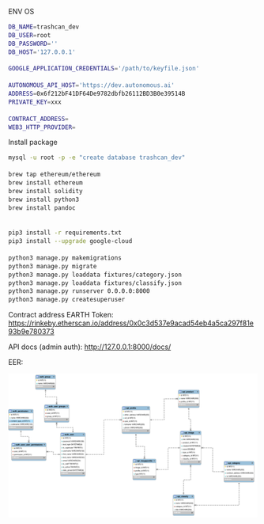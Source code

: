 ENV OS
```bash
DB_NAME=trashcan_dev
DB_USER=root
DB_PASSWORD=''
DB_HOST='127.0.0.1'

GOOGLE_APPLICATION_CREDENTIALS='/path/to/keyfile.json'

AUTONOMOUS_API_HOST='https://dev.autonomous.ai'
ADDRESS=0x6f212bF41DF64De9782dbfb26112BD3B0e39514B
PRIVATE_KEY=xxx

CONTRACT_ADDRESS=
WEB3_HTTP_PROVIDER=
```


Install package

```bash
mysql -u root -p -e "create database trashcan_dev"

brew tap ethereum/ethereum
brew install ethereum
brew install solidity
brew install python3
brew install pandoc


pip3 install -r requirements.txt
pip3 install --upgrade google-cloud

python3 manage.py makemigrations
python3 manage.py migrate
python3 manage.py loaddata fixtures/category.json
python3 manage.py loaddata fixtures/classify.json
python3 manage.py runserver 0.0.0.0:8000
python3 manage.py createsuperuser

```

Contract address EARTH Token: https://rinkeby.etherscan.io/address/0x0c3d537e9acad54eb4a5ca297f81e93b9e780373


API docs (admin auth): http://127.0.0.1:8000/docs/


EER:

![Alt text](/backend/doc/eer.png?raw=true "")
